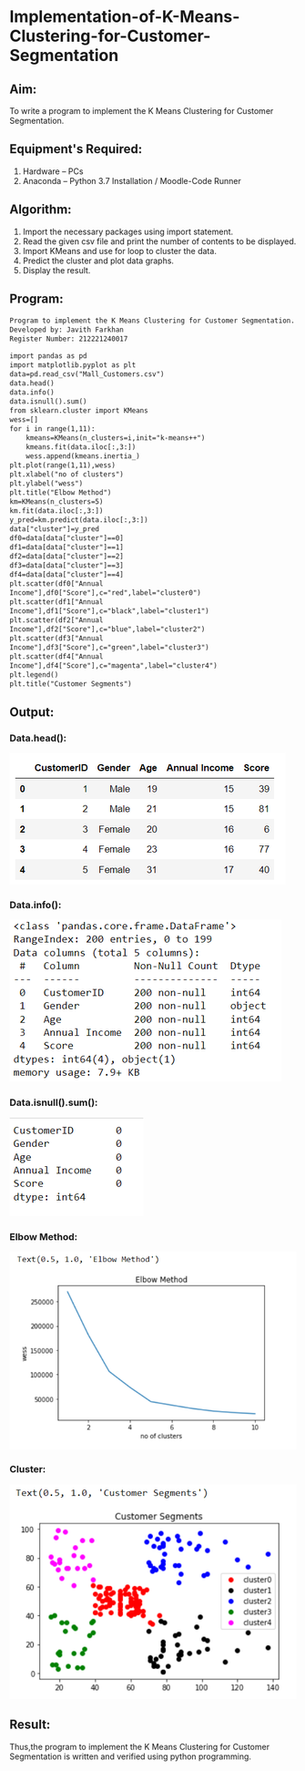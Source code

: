 # Implementation-of-K-Means-Clustering-for-Customer-Segmentation

## Aim:
To write a program to implement the K Means Clustering for Customer Segmentation.

## Equipment's Required:
1. Hardware – PCs
2. Anaconda – Python 3.7 Installation / Moodle-Code Runner

## Algorithm:
1. Import the necessary packages using import statement.
2. Read the given csv file and print the number of contents to be displayed.
3. Import KMeans and use for loop to cluster the data.
4. Predict the cluster and plot data graphs.
5. Display the result.

## Program:
~~~
Program to implement the K Means Clustering for Customer Segmentation.
Developed by: Javith Farkhan
Register Number: 212221240017
~~~
~~~
import pandas as pd
import matplotlib.pyplot as plt
data=pd.read_csv("Mall_Customers.csv")
data.head()
data.info()
data.isnull().sum()
from sklearn.cluster import KMeans
wess=[]
for i in range(1,11):
    kmeans=KMeans(n_clusters=i,init="k-means++")
    kmeans.fit(data.iloc[:,3:])
    wess.append(kmeans.inertia_)
plt.plot(range(1,11),wess)
plt.xlabel("no of clusters")
plt.ylabel("wess")
plt.title("Elbow Method")
km=KMeans(n_clusters=5)
km.fit(data.iloc[:,3:])
y_pred=km.predict(data.iloc[:,3:])
data["cluster"]=y_pred
df0=data[data["cluster"]==0]
df1=data[data["cluster"]==1]
df2=data[data["cluster"]==2]
df3=data[data["cluster"]==3]
df4=data[data["cluster"]==4]
plt.scatter(df0["Annual Income"],df0["Score"],c="red",label="cluster0")
plt.scatter(df1["Annual Income"],df1["Score"],c="black",label="cluster1")
plt.scatter(df2["Annual Income"],df2["Score"],c="blue",label="cluster2")
plt.scatter(df3["Annual Income"],df3["Score"],c="green",label="cluster3")
plt.scatter(df4["Annual Income"],df4["Score"],c="magenta",label="cluster4")
plt.legend() 
plt.title("Customer Segments")
~~~

## Output:

### Data.head():
![output](1.png)
### Data.info():
![output](2.png)
### Data.isnull().sum():
![output](3.png)
### Elbow Method:
![output](4.png)
### Cluster:
![output](5.png)


## Result:
Thus,the program to implement the K Means Clustering for Customer Segmentation is written and verified using python programming.
